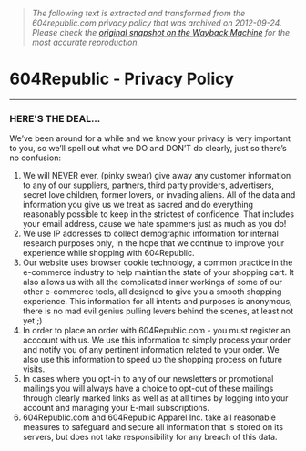 > *The following text is extracted and transformed from the 604republic.com privacy policy that was archived on 2012-09-24. Please check the [original snapshot on the Wayback Machine](https://web.archive.org/web/20120924225253id_/http%3A//www.604republic.com/info/privacypolicy) for the most accurate reproduction.*

# 604Republic - Privacy Policy

* * *

### HERE'S THE DEAL...

We’ve been around for a while and we know your privacy is very important to you, so we’ll spell out what we DO and DON’T do clearly, just so there’s no confusion: 

  1. We will NEVER ever, (pinky swear) give away any customer information to any of our suppliers, partners, third party providers, advertisers, secret love children, former lovers, or invading aliens. All of the data and information you give us we treat as sacred and do everything reasonably possible to keep in the strictest of confidence. That includes your email address, cause we hate spammers just as much as you do!
  2. We use IP addresses to collect demographic information for internal research purposes only, in the hope that we continue to improve your experience while shopping with 604Republic.
  3. Our website uses browser cookie technology, a common practice in the e-commerce industry to help maintian the state of your shopping cart. It also allows us with all the complicated inner workings of some of our other e-commerce tools, all designed to give you a smooth shopping experience. This information for all intents and purposes is anonymous, there is no mad evil genius pulling levers behind the scenes, at least not yet ;)
  4. In order to place an order with 604Republic.com - you must register an acccount with us. We use this information to simply process your order and notify you of any pertinent information related to your order. We also use this information to speed up the shopping process on future visits.
  5. In cases where you opt-in to any of our newsletters or promotional mailings you will always have a choice to opt-out of these mailings through clearly marked links as well as at all times by logging into your account and managing your E-mail subscriptions.
  6. 604Republic.com and 604Republic Apparel Inc. take all reasonable measures to safeguard and secure all information that is stored on its servers, but does not take responsibility for any breach of this data.


